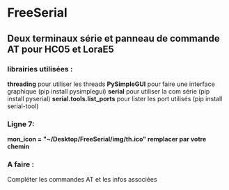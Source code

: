 # FreeSerial

## Deux terminaux série et panneau de commande AT pour HC05 et LoraE5

### librairies utilisées :
**threading**                pour utiliser les threads
**PySimpleGUI**              pour faire une interface graphique (pip install pysimplegui)
**serial**                   pour utiliser la com série         (pip install pyserial)
**serial.tools.list_ports**  pour lister les port utilisés      (pip install serial-tool)

### Ligne 7:  
**mon_icon = "~/Desktop/FreeSerial/img/th.ico" remplacer par votre chemin** 

### A faire :

Compléter les commandes AT et les infos associées